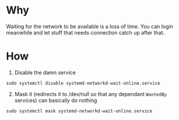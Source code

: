 # Why
Waiting for the network to be available is a loss of time. You can login
meanwhile and let stuff that needs connection catch up after that.
# How
1. Disable the damn service
```
sudo systemctl disable systemd-networkd-wait-online.service
```
2. Mask it (redirects it to /dev/null so that any dependant `WantedBy` services)
can basically do nothing
```
sudo systemctl mask systemd-networkd-wait-online.service
```

